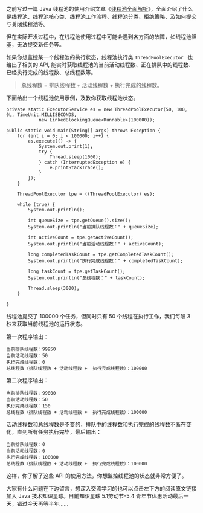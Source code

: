 
之前写过一篇 Java 线程池的使用介绍文章《[线程池全面解析](https://mp.weixin.qq.com/s/L2KKLlmOKJUQKfLdFa-1FA)》，全面介绍了什么是线程池、线程池核心类、线程池工作流程、线程池分类、拒绝策略、及如何提交与关闭线程池等。

但在实际开发过程中，在线程池使用过程中可能会遇到各方面的故障，如线程池阻塞，无法提交新任务等。

如果你想监控某一个线程池的执行状态，线程池执行类 `ThreadPoolExecutor ` 也给出了相关的 API, 能实时获取线程池的当前活动线程数、正在排队中的线程数、已经执行完成的线程数、总线程数等。

> 总线程数 = 排队线程数 + 活动线程数 +  执行完成的线程数。

下面给出一个线程池使用示例，及教你获取线程池状态。


```
private static ExecutorService es = new ThreadPoolExecutor(50, 100, 0L, TimeUnit.MILLISECONDS,
			new LinkedBlockingQueue<Runnable>(100000));

public static void main(String[] args) throws Exception {
	for (int i = 0; i < 100000; i++) {
		es.execute(() -> {
			System.out.print(1);
			try {
				Thread.sleep(1000);
			} catch (InterruptedException e) {
				e.printStackTrace();
			}
		});
	}

	ThreadPoolExecutor tpe = ((ThreadPoolExecutor) es);

	while (true) {
		System.out.println();

		int queueSize = tpe.getQueue().size();
		System.out.println("当前排队线程数：" + queueSize);

		int activeCount = tpe.getActiveCount();
		System.out.println("当前活动线程数：" + activeCount);

		long completedTaskCount = tpe.getCompletedTaskCount();
		System.out.println("执行完成线程数：" + completedTaskCount);

		long taskCount = tpe.getTaskCount();
		System.out.println("总线程数：" + taskCount);

		Thread.sleep(3000);
	}

}
```

线程池提交了 100000 个任务，但同时只有 50 个线程在执行工作，我们每陋 3 秒来获取当前线程池的运行状态。

第一次程序输出：

```
当前排队线程数：99950
当前活动线程数：50
执行完成线程数：0
总线程数（排队线程数 + 活动线程数 +  执行完成线程数）：100000
```

第二次程序输出：

```
当前排队线程数：99800
当前活动线程数：50
执行完成线程数：150
总线程数（排队线程数 + 活动线程数 +  执行完成线程数）：100000
```

活动线程数和总线程数是不变的，排队中的线程数和执行完成的线程数不断在变化，直到所有任务执行完毕，最后输出：

```
当前排队线程数：0
当前活动线程数：0
执行完成线程数：100000
总线程数（排队线程数 + 活动线程数 +  执行完成线程数）：100000
```

这样，你了解了这些 API 的使用方法，你想监控线程池的状态就非常方便了。

大家有什么问题在下边留言，想深入交流学习的也可以点击左下方的阅读原文链接加入 Java 技术知识星球。目前知识星球 5.1劳动节-5.4 青年节优惠活动最后一天，错过今天再等半年……

